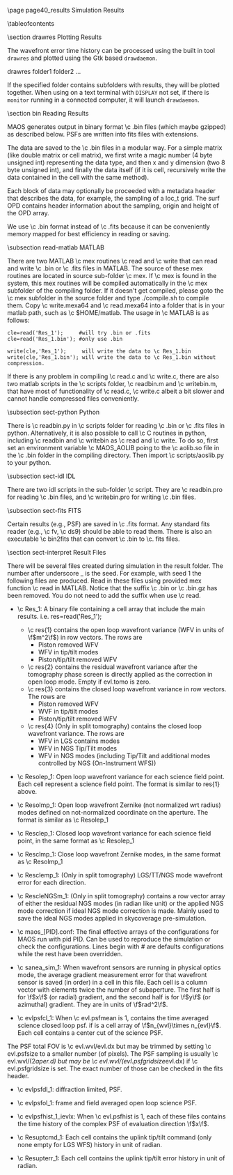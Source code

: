 \page page40_results Simulation Results

\tableofcontents

\section drawres Plotting Results

The wavefront error time history can be processed using the built in tool 
`drawres` and plotted using the Gtk based `drawdaemon`. 

  drawres folder1 folder2 ...

If the specified folder contains subfolders with results, they will be plotted 
together. When using on a text terminal with `DISPLAY` not set, if there is
`monitor` running in a connected computer, it will launch `drawdaemon`.

\section bin Reading Results

MAOS generates output in binary format \c .bin files (which maybe gzipped)
as described below. PSFs are written into fits files with extensions.

The data are saved to the \c .bin files in a modular way. For a simple matrix
(like double matrix or cell matrix), we first write a magic number (4 byte
unsigned int) representing the data type, and then x and y dimension (two 8
byte unsigned int), and finally the data itself (if it is cell, recursively
write the data contained in the cell with the same method).

Each block of data may optionally be proceeded with a metadata header that
describes the data, for example, the sampling of a loc_t grid. The surf OPD
contains header information about the sampling, origin and height of the OPD
array. 

We use \c .bin format instead of \c .fits because it can be conveniently
memory mapped for best efficiency in reading or saving.

\subsection read-matlab MATLAB

There are two MATLAB \c mex routines \c read and \c write
that can read and write \c .bin or \c .fits files in MATLAB. The source of
these mex routines are located in source sub-folder \c mex. If \c mex is found in
the system, this mex routines will be compiled automatically in the \c mex
subfolder of the compiling folder. If it doesn't get compiled, please goto
the \c mex subfolder in the source folder and type ./compile.sh to compile
them. Copy \c write.mexa64 and \c read.mexa64 into a folder that is in your
matlab path, such as \c $HOME/matlab. The usage in \c MATLAB is as follows:

``` 
cle=read('Res_1');     #will try .bin or .fits
cle=read('Res_1.bin'); #only use .bin

write(cle,'Res_1');     will write the data to \c Res_1.bin
write(cle,'Res_1.bin'); will write the data to \c Res_1.bin without compression.
```

If there is any problem in compiling \c read.c and \c write.c, there are also
two matlab scripts in the \c scripts folder, \c readbin.m and \c writebin.m,
that have most of functionality of \c read.c, \c write.c albeit a bit slower
and cannot handle compressed files conveniently.

\subsection sect-python Python

There is \c readbin.py in \c scripts folder for reading \c .bin or \c .fits
files in python. Alternatively, it is also possible to call \c C routines in
python, including \c readbin and \c writebin as \c read and \c write. To do
so, first set an environment variable \c MAOS_AOLIB poing to the \c aolib.so
file in the \c .bin folder in the compiling directory. Then import \c
scripts/aoslib.py to your python.

\subsection sect-idl IDL

There are two idl scripts in the sub-folder \c script. They are \c readbin.pro
for reading \c .bin files, and \c writebin.pro for writing \c .bin files.

\subsection sect-fits FITS

Certain results (e.g., PSF) are saved in \c .fits format. Any standard fits
reader (e.g., \c fv, \c ds9) should be able to read them. There is also an
executable \c bin2fits that can convert \c .bin to \c. fits files.

\section sect-interpret Result Files

There will be several files created during simulation in the result
folder. The number after underscore _ is the seed. For example, with seed 1
the following files are produced. Read in these files using provided mex
function \c read in MATLAB. Notice that the suffix \c .bin or \c .bin.gz has
been removed. You do not need to add the suffix when use \c read.

- \c Res_1: A binary file containing a cell array that include the main
results. i.e. res=read('Res_1'); 
  - \c res{1} contains the open loop wavefront variance (WFV in units of \f$m^2\f$) in row vectors. The rows are 
      - Piston removed WFV
      - WFV in tip/tilt modes
      - Piston/tip/tilt removed WFV
  - \c res{2} contains the residual wavefront variance after the tomography phase screen is directly applied as the correction in open loop mode. Empty if evl.tomo is zero.
  - \c res{3} contains the closed loop wavefront variance in row vectors. The rows are
      - Piston removed WFV
      - WVF in tip/tilt modes
      - Piston/tip/tilt removed WFV
  - \c res{4} (Only in split tomography) contains the closed loop wavefront variance. The rows are
      - WFV in LGS contains modes
      - WFV in NGS Tip/Tilt modes
      - WFV in NGS modes (including Tip/Tilt and additional modes controlled by NGS (On-Instrument WFS))

- \c Resolep_1: Open loop wavefront variance for each science field point. Each cell represent a science field point. The format is similar to res{1} above.

- \c Resolmp_1: Open loop wavefront Zernike (not normalized wrt radius)
modes defined on not-normalized coordinate on the aperture. The format is
similar as \c Resolep_1

- \c Resclep_1: Closed loop wavefront variance for each science field
point, in the same format as \c Resolep_1

- \c Resclmp_1: Close loop wavefront Zernike modes, in the same format as \c Resolmp_1

- \c Resclemp_1: (Only in split tomography) LGS/TT/NGS mode wavefront error
for each direction.

- \c RescleNGSm_1: (Only in split tomography) contains a row vector array
of either the residual NGS modes (in radian like unit) or the applied NGS
mode correction if ideal NGS mode correction is made. Mainly used to save the
ideal NGS modes applied in skycoverage pre-simulation.

- \c maos_[PID].conf: The final effective arrays of the configurations for MAOS
run with pid PID. Can be used to reproduce the simulation or check the
configurations. Lines begin with # are defaults configurations while the rest
have been overridden.

- \c sanea_sim_1: When wavefront sensors are running in physical optics
mode, the average gradient measurement error for that wavefront sensor is
saved (in order) in a cell in this file. Each cell is a column vector with
elements twice the number of subaperture. The first half is for \f$x\f$ (or radial)
gradient, and the second half is for \f$y\f$ (or azimuthal) gradient. They are in
units of \f$rad^2\f$.

- \c evlpsfcl_1: When \c evl.psfmean is 1, contains the time averaged
science closed loop psf. if is a cell array of \f$n_{wvl}\times
n_{evl}\f$. Each cell contains a center cut of the science PSF. 

The PSF total FOV is \c evl.wvl/evl.dx but may be trimmed by setting \c
evl.psfsize to a smaller number (of pixels). The PSF sampling is usually \c
evl.wvl/(2*aper.d) but may be \c evl.wvl/(evl.psfgridsize*evl.dx) if \c
evl.psfgridsize is set. The exact number of those can be checked in the fits
header.


- \c evlpsfdl_1: diffraction limited, PSF.

- \c evlpsfol_1: frame and field averaged open loop science PSF.

- \c evlpsfhist_1_ievlx: When \c evl.psfhist is 1, each of these files contains
the time history of the complex PSF of evaluation direction \f$x\f$.


- \c Resuptcmd_1: Each cell contains the uplink tip/tilt command (only none
empty for LGS WFS) history in unit of radian.

- \c Resupterr_1: Each cell contains the uplink tip/tilt error history in
unit of radian.

